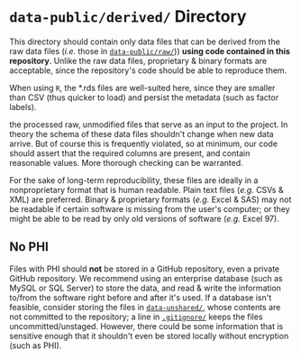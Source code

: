 `data-public/derived/` Directory
=========

This directory should contain only data files that can be derived from the raw data files (*i.e.* those in [`data-public/raw/`](../../data-public/raw/))) **using code contained in this repository**.  Unlike the raw data files, proprietary & binary formats are acceptable, since the repository's code should be able to reproduce them.

When using `R`, the *.rds files are well-suited here, since they are smaller than CSV (thus quicker to load) and persist the metadata (such as factor labels).

the processed raw, unmodified files that serve as an input to the project.  In theory the schema of these data files shouldn't change when new data arrive.  But of course this is frequently violated, so at minimum, our code should assert that the required columns are present, and contain reasonable values.  More thorough checking can be warranted.

For the sake of long-term reproducibility, these files are ideally in a nonproprietary format that is human readable.  Plain text files (*e.g.* CSVs & XML) are preferred. Binary & proprietary formats (*e.g.* Excel & SAS) may not be readable if certain software is missing from the user's computer; or they might be able to be read by only old versions of software (*e.g.* Excel 97).

No PHI
---------

Files with PHI should **not** be stored in a GitHub repository, even a private GitHub repository.  We recommend using an enterprise database (such as MySQL or SQL Server) to store the data, and read & write the information to/from the software right before and after it's used.  If a database isn't feasible, consider storing the files in [`data-unshared/`](../../data-unshared/), whose contents are not committed to the repository; a line in [`.gitignore/`](../../.gitignore/) keeps the files uncommitted/unstaged.  However, there could be some information that is sensitive enough that it shouldn't even be stored locally without encryption (such as PHI).

